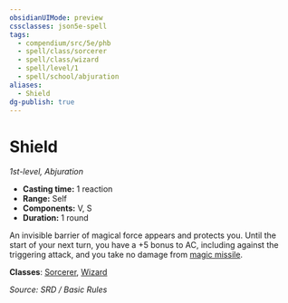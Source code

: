 ```yaml
---
obsidianUIMode: preview
cssclasses: json5e-spell
tags:
  - compendium/src/5e/phb
  - spell/class/sorcerer
  - spell/class/wizard
  - spell/level/1
  - spell/school/abjuration
aliases:
  - Shield
dg-publish: true
---
```

# Shield
*1st-level, Abjuration*  

- **Casting time:** 1 reaction
- **Range:** Self
- **Components:** V, S
- **Duration:** 1 round

An invisible barrier of magical force appears and protects you. Until the start of your next turn, you have a +5 bonus to AC, including against the triggering attack, and you take no damage from [magic missile](compendium/spells/magic-missile.md).

**Classes**: [Sorcerer](sorcerer.md), [Wizard](wizard.md)

*Source: SRD / Basic Rules*